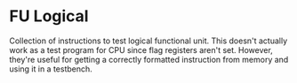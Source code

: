 # FU Logical

Collection of instructions to test logical functional unit. This doesn't actually work as a test program for CPU since flag registers aren't set. However, they're useful for getting a correctly formatted instruction from memory and using it in a testbench.
